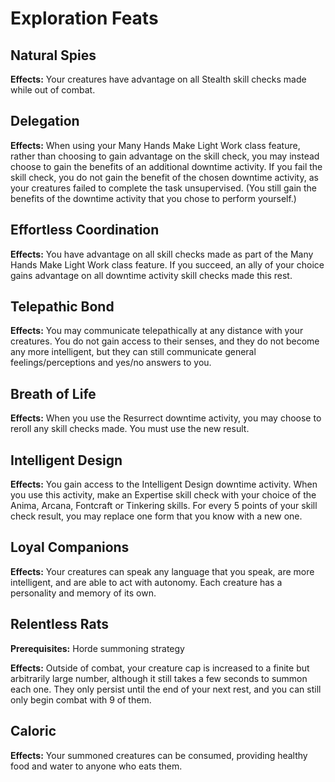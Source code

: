 # Exploration Feats

## Natural Spies

**Effects:** Your creatures have advantage on all Stealth skill checks made while out of combat.

## Delegation

**Effects:** When using your Many Hands Make Light Work class feature, rather than choosing to gain advantage on the skill check, you may instead choose to gain the benefits of an additional downtime activity. If you fail the skill check, you do not gain the benefit of the chosen downtime activity, as your creatures failed to complete the task unsupervised.
(You still gain the benefits of the downtime activity that you chose to perform yourself.)

## Effortless Coordination

**Effects:** You have advantage on all skill checks made as part of the Many Hands Make Light Work class feature. If you succeed, an ally of your choice gains advantage on all downtime activity skill checks made this rest.

## Telepathic Bond

**Effects:** You may communicate telepathically at any distance with your creatures. You do not gain access to their senses, and they do not become any more intelligent, but they can still communicate general feelings/perceptions and yes/no answers to you.

## Breath of Life

**Effects:** When you use the Resurrect downtime activity, you may choose to reroll any skill checks made. You must use the new result.

## Intelligent Design

**Effects:** You gain access to the Intelligent Design downtime activity. When you use this activity, make an Expertise skill check with your choice of the Anima, Arcana, Fontcraft or Tinkering skills. For every 5 points of your skill check result, you may replace one form that you know with a new one.

## Loyal Companions

**Effects:** Your creatures can speak any language that you speak, are more intelligent, and are able to act with autonomy. Each creature has a personality and memory of its own.

## Relentless Rats

**Prerequisites:** Horde summoning strategy

**Effects:** Outside of combat, your creature cap is increased to a finite but arbitrarily large number, although it still takes a few seconds to summon each one. They only persist until the end of your next rest, and you can still only begin combat with 9 of them.

## Caloric

**Effects:** Your summoned creatures can be consumed, providing healthy food and water to anyone who eats them.
